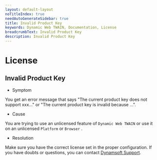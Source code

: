 ```yaml
---
layout: default-layout
noTitleIndex: true
needAutoGenerateSidebar: true
title: Invalid Product Key
keywords: Dynamic Web TWAIN, Documentation, License
breadcrumbText: Invalid Product Key
description: Invalid Product Key
---
```


# License

## Invalid Product Key

* Symptom

You get an error message that says "The current product key does not support xxx..." or "The current product key is invalid because ...".

* Cause

You are trying to use an unlicensed feature of `Dynamic Web TWAIN` or use it on an unlicensed `Platform` or `Browser` .

* Resolution

Make sure you have the correct license set in the proper configuration. If you have doubts or questions, you can contact [Dynamsoft Support]({{site.about}}getsupport.html).
